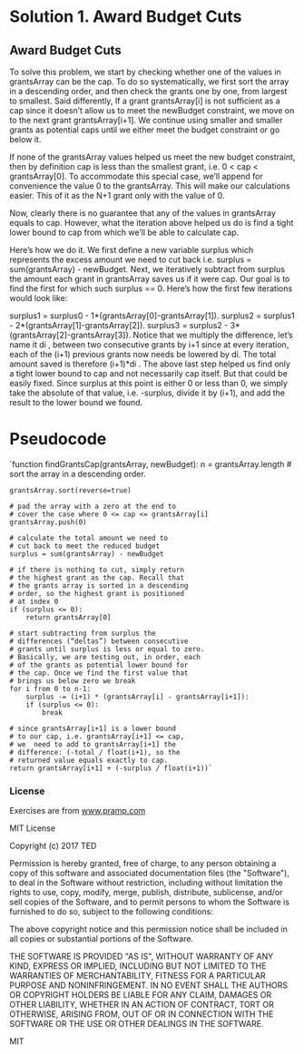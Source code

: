 # Solution 1. Award Budget Cuts

## Award Budget Cuts

To solve this problem, we start by checking whether one of the values in grantsArray can be the cap. To do so systematically, we first sort the array in a descending order, and then check the grants one by one, from largest to smallest. Said differently, If a grant grantsArray[i] is not sufficient as a cap since it doesn’t allow us to meet the newBudget constraint, we move on to the next grant grantsArray[i+1]. We continue using smaller and smaller grants as potential caps until we either meet the budget constraint or go below it.

If none of the grantsArray values helped us meet the new budget constraint, then by definition cap is less than the smallest grant, i.e. 0 < cap < grantsArray[0]. To accommodate this special case, we’ll append for convenience the value 0 to the grantsArray. This will make our calculations easier. This of it as the N+1 grant only with the value of 0.

Now, clearly there is no guarantee that any of the values in grantsArray equals to cap. However, what the iteration above helped us do is find a tight lower bound to cap from which we’ll be able to calculate cap.

Here’s how we do it. We first define a new variable surplus which represents the excess amount we need to cut back i.e. surplus = sum(grantsArray) - newBudget. Next, we iteratively subtract from surplus the amount each grant in grantsArray saves us if it were cap. Our goal is to find the first for which such surplus == 0. Here’s how the first few iterations would look like:

surplus1 = surplus0 - 1*(grantsArray[0]-grantsArray[1]).
surplus2 = surplus1 - 2*(grantsArray[1]-grantsArray[2]).
surplus3 = surplus2 - 3*(grantsArray[2]-grantsArray[3]).
Notice that we multiply the difference, let’s name it di , between two consecutive grants by i+1 since at every iteration, each of the (i+1) previous grants now needs be lowered by di. The total amount saved is therefore (i+1)*di . The above last step helped us find only a tight lower bound to cap and not necessarily cap itself. But that could be easily fixed. Since surplus at this point is either 0 or less than 0, we simply take the absolute of that value, i.e. -surplus, divide it by (i+1), and add the result to the lower bound we found.


# Pseudocode

`function findGrantsCap(grantsArray, newBudget):
    n = grantsArray.length
    # sort the array in a descending order.

    grantsArray.sort(reverse=true)

    # pad the array with a zero at the end to
    # cover the case where 0 <= cap <= grantsArray[i]
    grantsArray.push(0)

    # calculate the total amount we need to
    # cut back to meet the reduced budget
    surplus = sum(grantsArray) - newBudget

    # if there is nothing to cut, simply return
    # the highest grant as the cap. Recall that
    # the grants array is sorted in a descending
    # order, so the highest grant is positioned
    # at index 0
    if (surplus <= 0):
        return grantsArray[0]

    # start subtracting from surplus the
    # differences (“deltas”) between consecutive
    # grants until surplus is less or equal to zero.
    # Basically, we are testing out, in order, each
    # of the grants as potential lower bound for
    # the cap. Once we find the first value that
    # brings us below zero we break
    for i from 0 to n-1:
        surplus -= (i+1) * (grantsArray[i] - grantsArray[i+1]):
        if (surplus <= 0):
            break

    # since grantsArray[i+1] is a lower bound
    # to our cap, i.e. grantsArray[i+1] <= cap,
    # we  need to add to grantsArray[i+1] the
    # difference: (-total / float(i+1), so the
    # returned value equals exactly to cap.
    return grantsArray[i+1] + (-surplus / float(i+1))`



### License

Exercises are from www.pramp.com

MIT License

Copyright (c) 2017 TED

Permission is hereby granted, free of charge, to any person obtaining a copy
of this software and associated documentation files (the "Software"), to deal
in the Software without restriction, including without limitation the rights
to use, copy, modify, merge, publish, distribute, sublicense, and/or sell
copies of the Software, and to permit persons to whom the Software is
furnished to do so, subject to the following conditions:

The above copyright notice and this permission notice shall be included in all
copies or substantial portions of the Software.

THE SOFTWARE IS PROVIDED "AS IS", WITHOUT WARRANTY OF ANY KIND, EXPRESS OR
IMPLIED, INCLUDING BUT NOT LIMITED TO THE WARRANTIES OF MERCHANTABILITY,
FITNESS FOR A PARTICULAR PURPOSE AND NONINFRINGEMENT. IN NO EVENT SHALL THE
AUTHORS OR COPYRIGHT HOLDERS BE LIABLE FOR ANY CLAIM, DAMAGES OR OTHER
LIABILITY, WHETHER IN AN ACTION OF CONTRACT, TORT OR OTHERWISE, ARISING FROM,
OUT OF OR IN CONNECTION WITH THE SOFTWARE OR THE USE OR OTHER DEALINGS IN THE
SOFTWARE.

MIT